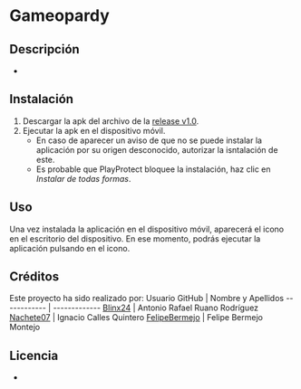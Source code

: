 # Gameopardy

## Descripción
-

## Instalación 
1. Descargar la apk del archivo de la [release v1.0](https://github.com/VRSDevs/Gameopardy/releases/tag/v1.0).
2. Ejecutar la apk en el dispositivo móvil.
   * En caso de aparecer un aviso de que no se puede instalar la aplicación por su origen desconocido, autorizar la isntalación de este.
   * Es probable que PlayProtect bloquee la instalación, haz clic en _Instalar de todas formas_.

## Uso
Una vez instalada la aplicación en el dispositivo móvil, aparecerá el icono en el escritorio del dispositivo. En ese momento, podrás ejecutar la aplicación pulsando en el icono.

## Créditos
Este proyecto ha sido realizado por:
Usuario GitHub | Nombre y Apellidos 
------------ | -------------
[Blinx24](https://github.com/Blinx24) | Antonio Rafael Ruano Rodríguez
[Nachete07](https://github.com/Nachete07) | Ignacio Calles Quintero
[FelipeBermejo](https://github.com/FelipeBermejo) | Felipe Bermejo Montejo

## Licencia
-
